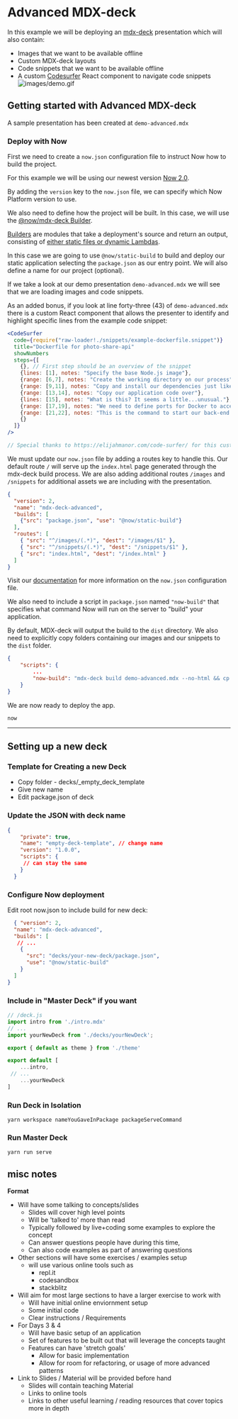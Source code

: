 # Advanced MDX-deck

In this example we will be deploying an [mdx-deck](https://github.com/jxnblk/mdx-deck) presentation which will also contain:

+ Images that we want to be available offline
+ Custom MDX-deck layouts
+ Code snippets that we want to be available offline
+ A custom [Codesurfer](https://elijahmanor.com/code-surfer/) React component to navigate code snippets
![images/demo.gif](images/demo.gif)

## Getting started with Advanced MDX-deck

A sample presentation has been created at `demo-advanced.mdx`

### Deploy with Now

First we need to create a `now.json` configuration file to instruct Now how to build the project.

For this example we will be using our newest version [Now 2.0](https://zeit.co/docs/v2/platform/upgrade-to-2-0/).

By adding the `version` key to the `now.json` file, we can specify which Now Platform version to use.

We also need to define how the project will be built. In this case, we will use the [@now/mdx-deck Builder](https://zeit.co/docs/v2/deployments/official-builders/mdx-deck-now-mdx-deck/).

[Builders](https://zeit.co/docs/v2/deployments/builders/overview/) are modules that take a deployment's source and return an output, consisting of [either static files or dynamic Lambdas](https://zeit.co/docs/v2/deployments/builds/#sources-and-outputs).

In this case we are going to use `@now/static-build` to build and deploy our static application selecting the `package.json` as our entry point. We will also define a name for our project (optional).

If we take a look at our demo presentation `demo-advanced.mdx` we will see that we are loading images and code snippets.

As an added bonus, if you look at line forty-three (43) of `demo-advanced.mdx` there is a custom React component that allows the presenter to identify and highlight specific lines from the example code snippet:

```jsx
<CodeSurfer
  code={require("raw-loader!./snippets/example-dockerfile.snippet")}
  title="Dockerfile for photo-share-api"
  showNumbers
  steps={[
    {}, // First step should be an overview of the snippet
    {lines: [1], notes: "Specify the base Node.js image"},
    {range: [6,7], notes: "Create the working directory on our process"},
    {range: [9,11], notes: "Copy and install our dependencies just like we would locally"},
    {range: [13,14], notes: "Copy our application code over"},
    {lines: [15], notes: "What is this? It seems a little...unusual."},
    {range: [17,19], notes: "We need to define ports for Docker to access"},
    {range: [21,22], notes: "This is the command to start our back-end server"},
    {}
  ]}
/>

// Special thanks to https://elijahmanor.com/code-surfer/ for this custom component
```

We must update our `now.json` file by adding a routes key to handle this. Our default route `/` will serve up the `index.html` page generated through the mdx-deck build process. We are also adding additional routes `/images` and `/snippets` for additional assets we are including with the presentation.

```json
{
  "version": 2,
  "name": "mdx-deck-advanced",
  "builds": [
    {"src": "package.json", "use": "@now/static-build"}
  ],
  "routes": [
    { "src": "^/images/(.*)", "dest": "/images/$1" },
    { "src": "^/snippets/(.*)", "dest": "/snippets/$1" },
    { "src": "index.html", "dest": "/index.html" }
  ]
}
```

Visit our [documentation](https://zeit.co/docs/v2/deployments/configuration) for more information on the `now.json` configuration file.

We also need to include a script in `package.json` named `"now-build"` that specifies what command Now will run on the server to "build" your application.

By default, MDX-deck will output the build to the `dist` directory. We also need to explicitly copy folders containing our images and our snippets to the `dist` folder.

```json
{
    "scripts": {
        ...
        "now-build": "mdx-deck build demo-advanced.mdx --no-html && cp -r images dist/ && cp -r snippets dist/"
    }
}
```

We are now ready to deploy the app.

```
now
```

---

## Setting up a new deck

### Template for Creating a new Deck

+ Copy folder - decks/_empty_deck_template
+ Give new name
+ Edit package.json of deck

### Update the JSON with deck name

```json
{
    "private": true,
    "name": "empty-deck-template", // change name
    "version": "1.0.0",
    "scripts": {
     // can stay the same
    }
  }
```

### Configure Now deployment

Edit root now.json to include build for new deck:

```json
  { "version": 2,
  "name": "mdx-deck-advanced",
  "builds": [
   // ...
    {
      "src": "decks/your-new-deck/package.json",
      "use": "@now/static-build"
    }
  ]
}
```

### Include in "Master Deck" if you want

```js
// /deck.js
import intro from './intro.mdx'
// ...
import yourNewDeck from './decks/yourNewDeck';

export { default as theme } from './theme'

export default [
    ...intro,
 // ...
    ...yourNewDeck
]
```


### Run Deck in Isolation

```shell
yarn workspace nameYouGaveInPackage packageServeCommand
```

### Run Master Deck

```shell
yarn run serve
```

## misc notes

**Format**

+ Will have some talking to concepts/slides
  + Slides will cover high level points
  + Will be 'talked to' more than read
  + Typically followed by live+coding some examples to explore the concept
  + Can answer questions people have during this time,
  + Can also code examples as part of answering questions
+ Other sections will have some exercises / examples setup
  + will use various online tools such as
    + repl.it
    + codesandbox
    + stackblitz
+ Will aim for most large sections to have a larger exercise to work with
  + Will have initial online enviornment setup
  + Some initial code
  + Clear instructions / Requirements
+ For Days 3 & 4
  + Will have basic setup of an application
  + Set of features to be built out that will leverage the concepts taught
  + Features can have 'stretch goals'
    + Allow for basic implementation
    + Allow for room for refactoring, or usage of more advanced patterns
+ Link to Slides / Material will be provided before hand
  + Slides will contain teaching Material
  + Links to online tools
  + Links to other useful learning / reading resources that cover topics more in depth
